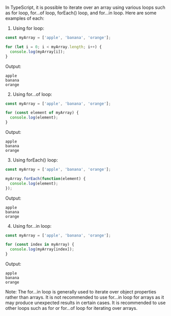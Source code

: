 In TypeScript, it is possible to iterate over an array using various loops such as for loop, for...of loop, forEach() loop, and for...in loop. Here are some examples of each:

1. Using for loop:

```typescript
const myArray = ['apple', 'banana', 'orange'];

for (let i = 0; i < myArray.length; i++) {
  console.log(myArray[i]);
}
```

Output:

```
apple
banana
orange
```

2. Using for...of loop:

```typescript
const myArray = ['apple', 'banana', 'orange'];

for (const element of myArray) {
  console.log(element);
}
```

Output:

```
apple
banana
orange
```

3. Using forEach() loop:

```typescript
const myArray = ['apple', 'banana', 'orange'];

myArray.forEach(function(element) {
  console.log(element);
});
```

Output:

```
apple
banana
orange
```

4. Using for...in loop:

```typescript
const myArray = ['apple', 'banana', 'orange'];

for (const index in myArray) {
  console.log(myArray[index]);
}
```

Output:

```
apple
banana
orange
```

Note: The for...in loop is generally used to iterate over object properties rather than arrays. It is not recommended to use for...in loop for arrays as it may produce unexpected results in certain cases. It is recommended to use other loops such as for or for...of loop for iterating over arrays.